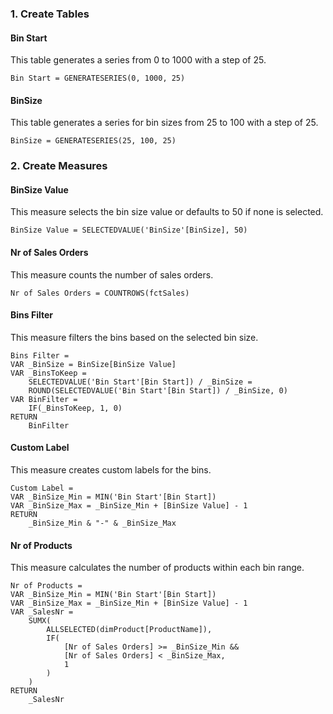 ### 1. Create Tables

#### Bin Start
This table generates a series from 0 to 1000 with a step of 25.
```DAX
Bin Start = GENERATESERIES(0, 1000, 25)
```

#### BinSize
This table generates a series for bin sizes from 25 to 100 with a step of 25.
```DAX
BinSize = GENERATESERIES(25, 100, 25)
```

### 2. Create Measures

#### BinSize Value
This measure selects the bin size value or defaults to 50 if none is selected.
```DAX
BinSize Value = SELECTEDVALUE('BinSize'[BinSize], 50)
```

#### Nr of Sales Orders
This measure counts the number of sales orders.
```DAX
Nr of Sales Orders = COUNTROWS(fctSales)
```

#### Bins Filter
This measure filters the bins based on the selected bin size.
```DAX
Bins Filter =
VAR _BinSize = BinSize[BinSize Value]
VAR _BinsToKeep = 
    SELECTEDVALUE('Bin Start'[Bin Start]) / _BinSize = 
    ROUND(SELECTEDVALUE('Bin Start'[Bin Start]) / _BinSize, 0)
VAR BinFilter = 
    IF(_BinsToKeep, 1, 0)
RETURN
    BinFilter
```

#### Custom Label
This measure creates custom labels for the bins.
```DAX
Custom Label =
VAR _BinSize_Min = MIN('Bin Start'[Bin Start])
VAR _BinSize_Max = _BinSize_Min + [BinSize Value] - 1
RETURN
    _BinSize_Min & "-" & _BinSize_Max
```

#### Nr of Products
This measure calculates the number of products within each bin range.
```DAX
Nr of Products =
VAR _BinSize_Min = MIN('Bin Start'[Bin Start])
VAR _BinSize_Max = _BinSize_Min + [BinSize Value] - 1
VAR _SalesNr = 
    SUMX(
        ALLSELECTED(dimProduct[ProductName]),
        IF(
            [Nr of Sales Orders] >= _BinSize_Min &&
            [Nr of Sales Orders] < _BinSize_Max,
            1
        )
    )
RETURN
    _SalesNr
```
